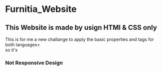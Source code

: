# Furnitia_Website
<h2>This Website is made by usign HTMl & CSS only</h2>
<p>This is for me a new challange to apply the basic properties and tags for both languages<<br>
so it's <h3>Not Responsive Design</h3></p>
